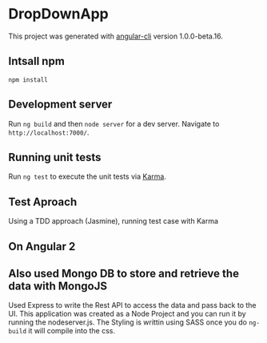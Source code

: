 # DropDownApp

This project was generated with [angular-cli](https://github.com/angular/angular-cli) version 1.0.0-beta.16.
## Intsall npm
 `npm install`
## Development server
Run `ng build` and then `node server` for a dev server. Navigate to `http://localhost:7000/`.

## Running unit tests

Run `ng test` to execute the unit tests via [Karma](https://karma-runner.github.io).

## Test Aproach
  Using a TDD approach (Jasmine), running test case with Karma
  
  
  ## On Angular 2 
  ## Also used Mongo DB to store and retrieve the data with MongoJS
  Used Express to write the Rest API to access the data and pass back to the UI.
  This application was created as a Node Project and you can run it by running the nodeserver.js.
  The Styling is writtin using SASS once you do `ng-build` it will compile into the css. 

